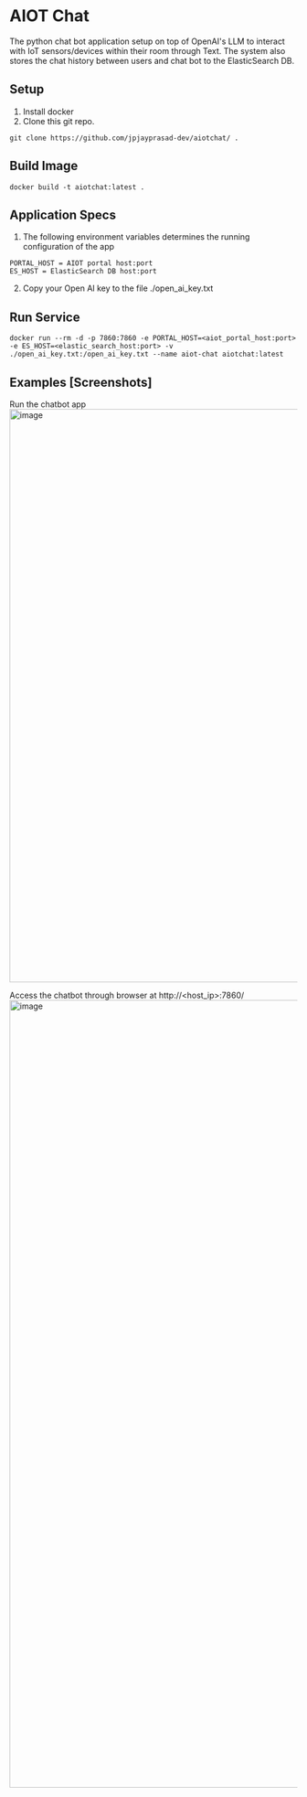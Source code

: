 # AIOT Chat

The python chat bot application setup on top of OpenAI's LLM to interact with IoT sensors/devices within their room through Text.
The system also stores the chat history between users and chat bot to the ElasticSearch DB.

## Setup

1. Install docker
2. Clone this git repo.
```
git clone https://github.com/jpjayprasad-dev/aiotchat/ .
```

## Build Image
```
docker build -t aiotchat:latest .
```

## Application Specs

1. The following environment variables determines the running configuration of the app
```
PORTAL_HOST = AIOT portal host:port
ES_HOST = ElasticSearch DB host:port
```
2. Copy your Open AI key to the file ./open_ai_key.txt

## Run Service
```
docker run --rm -d -p 7860:7860 -e PORTAL_HOST=<aiot_portal_host:port> -e ES_HOST=<elastic_search_host:port> -v ./open_ai_key.txt:/open_ai_key.txt --name aiot-chat aiotchat:latest

```

## Examples [Screenshots]
Run the chatbot app
<img width="1003" alt="image" src="https://github.com/jpjayprasad-dev/aiotchat/assets/73153441/9e4e2d32-7cee-45c4-b569-1b2fd943cd73">


Access the chatbot through browser at http://<host_ip>:7860/
<img width="1378" alt="image" src="https://github.com/jpjayprasad-dev/aiotchat/assets/73153441/009d0523-341d-478c-9b6e-fcc905d77099">





